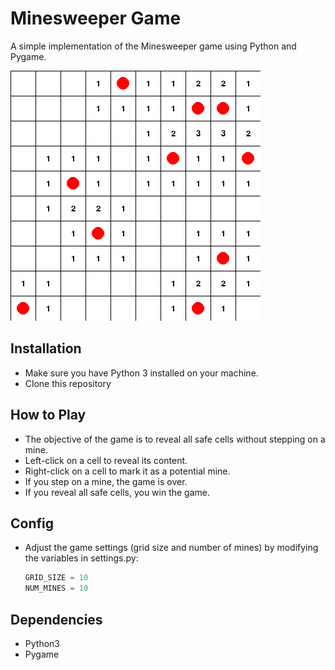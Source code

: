 # Minesweeper Game

A simple implementation of the Minesweeper game using Python and Pygame.

![Game Screenshot](screenshot.png)

## Installation

- Make sure you have Python 3 installed on your machine.
- Clone this repository

## How to Play

- The objective of the game is to reveal all safe cells without stepping on a mine.
- Left-click on a cell to reveal its content.
- Right-click on a cell to mark it as a potential mine.
- If you step on a mine, the game is over.
- If you reveal all safe cells, you win the game.


## Config
- Adjust the game settings (grid size and number of mines) by modifying the variables in settings.py:
    
    ```python
    GRID_SIZE = 10
    NUM_MINES = 10
    ```
  
## Dependencies
- Python3
- Pygame

